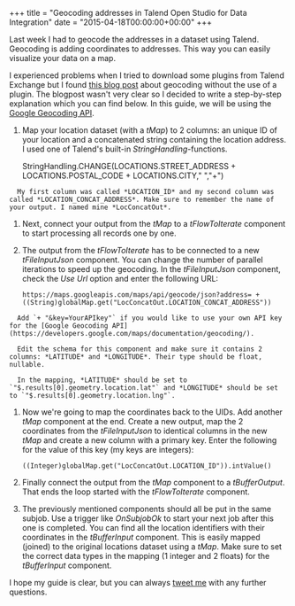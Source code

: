 +++
title = "Geocoding addresses in Talend Open Studio for Data Integration"
date = "2015-04-18T00:00:00+00:00"
+++

Last week I had to geocode the addresses in a dataset using Talend. Geocoding is adding coordinates to addresses. This way you can easily visualize your data on a map.

I experienced problems when I tried to download some plugins from Talend Exchange but I found [this blog post](http://datacatalyst.blogspot.be/2011/01/custom-google-geocoder-using-talend.html) about geocoding without the use of a plugin. The blogpost wasn't very clear so I decided to write a step-by-step explanation which you can find below. In this guide, we will be using the [Google Geocoding API](https://developers.google.com/maps/documentation/geocoding/).

  1.	Map your location dataset (with a *tMap*) to 2 columns: an unique ID of your location and a concatenated string containing the location address. I used one of Talend's built-in *StringHandling*-functions.

          StringHandling.CHANGE(LOCATIONS.STREET_ADDRESS + LOCATIONS.POSTAL_CODE + LOCATIONS.CITY," ","+")

      My first column was called *LOCATION_ID* and my second column was called *LOCATION_CONCAT_ADDRESS*. Make sure to remember the name of your output. I named mine *LocConcatOut*.

  1.	Next, connect your output from the *tMap* to a *tFlowToIterate* component to start processing all records one by one.

  1.	The output from the *tFlowToIterate* has to be connected to a new *tFileInputJson* component. You can change the number of parallel iterations to speed up the geocoding. In the *tFileInputJson* component, check the *Use Url* option and enter the following URL:

            https://maps.googleapis.com/maps/api/geocode/json?address= + ((String)globalMap.get("LocConcatOut.LOCATION_CONCAT_ADDRESS"))

      Add `+ "&key=YourAPIkey"` if you would like to use your own API key for the [Google Geocoding API](https://developers.google.com/maps/documentation/geocoding/).

      Edit the schema for this component and make sure it contains 2 columns: *LATITUDE* and *LONGITUDE*. Their type should be float, nullable.

      In the mapping, *LATITUDE* should be set to `"$.results[0].geometry.location.lat"` and *LONGITUDE* should be set to `"$.results[0].geometry.location.lng"`.

  1.	Now we're going to map the coordinates back to the UIDs. Add another *tMap* component at the end. Create a new output, map the 2 coordinates from the *tFileInputJson* to identical columns in the new *tMap* and create a new column with a primary key. Enter the following for the value of this key (my keys are integers):

            ((Integer)globalMap.get("LocConcatOut.LOCATION_ID")).intValue()

  1.	Finally connect the output from the *tMap* component to a *tBufferOutput*. That ends the loop started with the *tFlowToIterate* component.

  1.	The previously mentioned components should all be put in the same subjob. Use a trigger like *OnSubjobOk* to start your next job after this one is completed. You can find all the location identifiers with their coordinates in the *tBufferInput* component. This is easily mapped (joined) to the original locations dataset using a *tMap*. Make sure to set the correct data types in the mapping (1 integer and 2 floats) for the *tBufferInput* component.

I hope my guide is clear, but you can always [tweet me](https://twitter.com/intent/tweet?text=@SamuelDebruyn%20) with any further questions.

